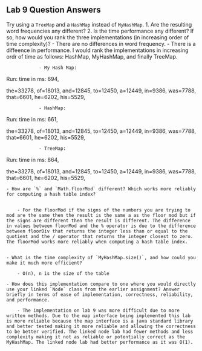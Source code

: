 ## Lab 9 Question Answers

Try using a `TreeMap` and a `HashMap` instead of `MyHashMap`.
        1. Are the resulting word frequencies any different?
        2. Is the time performance any different? If so, how would you rank the three implementations (in increasing order of time complexity)?
                - There are no differences in word frequency.
                - There is a diffeence in performance. I would rank the implementations in increasing ordr of time as follows: HashMap, MyHashMap, and finally TreeMap.
                
                - My Hash Map:

Run: time in ms: 694,

the=33278,
of=18013,
and=12845,
to=12450,
a=12449,
in=9386,
was=7788,
that=6601,
he=6202,
his=5529,

                - HashMap:


Run: time in ms: 661,

the=33278,
of=18013,
and=12845,
to=12450,
a=12449,
in=9386,
was=7788,
that=6601,
he=6202,
his=5529,




                - TreeMap:
Run: time in ms: 864,

the=33278,
of=18013,
and=12845,
to=12450,
a=12449,
in=9386,
was=7788,
that=6601,
he=6202,
his=5529,



       
    - How are `%` and `Math.floorMod` different? Which works more reliably for computing a hash table index?
    
    
        - For the floorMod if the signs of the numbers you are trying to mod are the same then the result is the same a as the floor mod but if the signs are different then the result is different. The difference in values between floorMod and the % operator is due to the difference between floorDiv that returns the integer less than or equal to the quotient and the / operator that returns the integer closest to zero. The floorMod works more reliably when computing a hash table index.
        
        
    - What is the time complexity of `MyHashMap.size()`, and how could you make it much more efficient?
    
        - O(n), n is the size of the table
    
    - How does this implementation compare to one where you would directly use your linked `Node` class from the earlier assignment? Answer briefly in terms of ease of implementation, correctness, reliability, and performance.
    
        - The implementation on lab 9 was more difficult due to more written methods. Due to the map interface being implemented this lab is more reliable because the map interface is a java standard library and better tested making it more reliable and allowing the correctness to be better verified. The linked node lab had fewer methods and less complexity making it not as reliable or potentially correct as the MyHashMap. The linked node lab had better performance as it was O(1).

   
